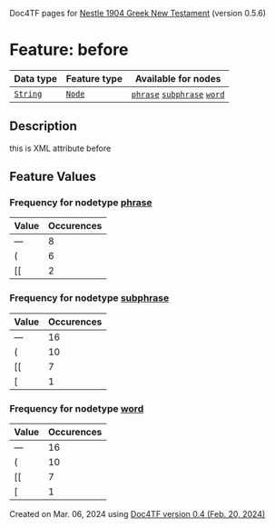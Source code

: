 Doc4TF pages for [Nestle 1904 Greek New Testament](https://github.com/saulocantanhede/tfgreek2/tree/main/tf) (version 0.5.6)
# Feature: before
Data type|Feature type|Available for nodes
---|---|---
[`String`](featurebydatatype.md#string)|[`Node`](featurebytype.md#node)| [`phrase`](featurebynodetype.md#phrase)  [`subphrase`](featurebynodetype.md#subphrase)  [`word`](featurebynodetype.md#word) 
## Description
this is XML attribute before
## Feature Values
### Frequency for nodetype [phrase](featurebynodetype.md#phrase)
Value|Occurences
---|---
—|8
(|6
[[|2
### Frequency for nodetype [subphrase](featurebynodetype.md#subphrase)
Value|Occurences
---|---
—|16
(|10
[[|7
[|1
### Frequency for nodetype [word](featurebynodetype.md#word)
Value|Occurences
---|---
—|16
(|10
[[|7
[|1
 

Created on Mar. 06, 2024 using [Doc4TF  version 0.4 (Feb. 20, 2024)](https://github.com/tonyjurg/Doc4TF) 